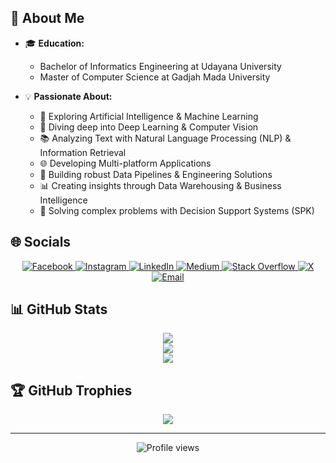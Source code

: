 ## 💫 About Me

- 🎓 **Education:**

  - Bachelor of Informatics Engineering at Udayana University
  - Master of Computer Science at Gadjah Mada University

- 💡 **Passionate About:**
  - 🤖 Exploring Artificial Intelligence & Machine Learning
  - 🧠 Diving deep into Deep Learning & Computer Vision
  - 📚 Analyzing Text with Natural Language Processing (NLP) & Information Retrieval
  - 🌐 Developing Multi-platform Applications
  - 🔧 Building robust Data Pipelines & Engineering Solutions
  - 📊 Creating insights through Data Warehousing & Business Intelligence
  - 🎯 Solving complex problems with Decision Support Systems (SPK)

## 🌐 Socials

<p align="center">
  <a href="https://facebook.com/muhakbarhamid21">
    <img src="https://img.shields.io/badge/Facebook-%231877F2.svg?logo=Facebook&logoColor=white" alt="Facebook"/>
  </a>
  <a href="https://instagram.com/muhakbarhamid21">
    <img src="https://img.shields.io/badge/Instagram-%23E4405F.svg?logo=Instagram&logoColor=white" alt="Instagram"/>
  </a>
  <a href="https://linkedin.com/in/muhakbarhamid21">
    <img src="https://img.shields.io/badge/LinkedIn-%230077B5.svg?logo=linkedin&logoColor=white" alt="LinkedIn"/>
  </a>
  <a href="https://medium.com/@muhakbarhamid21">
    <img src="https://img.shields.io/badge/Medium-12100E?logo=medium&logoColor=white" alt="Medium"/>
  </a>
  <a href="https://stackoverflow.com/users/25094434">
    <img src="https://img.shields.io/badge/-Stackoverflow-FE7A16?logo=stack-overflow&logoColor=white" alt="Stack Overflow"/>
  </a>
  <a href="https://x.com/muhakbarhamid21">
    <img src="https://img.shields.io/badge/X-black.svg?logo=X&logoColor=white" alt="X"/>
  </a>
  <a href="mailto:muhakbarhamid21@gmail.com">
    <img src="https://img.shields.io/badge/Email-D14836?logo=gmail&logoColor=white" alt="Email"/>
  </a>
</p>

## 📊 GitHub Stats

<p align="center">
  <img src="https://github-readme-stats.vercel.app/api?username=muhakbarhamid21&theme=github_dark_dimmed&hide_border=false&include_all_commits=true&count_private=true" /><br>
  <img src="https://nirzak-streak-stats.vercel.app/?user=muhakbarhamid21&theme=github_dark_dimmed&hide_border=false" /><br>
  <img src="https://github-readme-stats.vercel.app/api/top-langs/?username=muhakbarhamid21&theme=github_dark_dimmed&hide_border=false&include_all_commits=true&count_private=true&layout=compact" />
</p>

## 🏆 GitHub Trophies

<p align="center">
  <img src="https://github-profile-trophy.vercel.app/?username=muhakbarhamid21&theme=github_dark&no-frame=false&no-bg=false&margin-w=4" />
</p>

---

<p align="center">
  <img src="https://komarev.com/ghpvc/?username=muhakbarhamid21&label=Profile%20views&color=0e75b6&style=flat" alt="Profile views"/>
</p>

